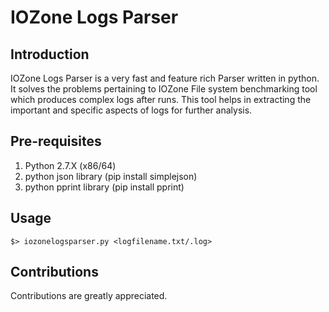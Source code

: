 # IOZone Logs Parser

## Introduction
IOZone Logs Parser is a very fast and feature rich Parser written in python.
It solves the problems pertaining to IOZone File system benchmarking tool which produces complex logs after runs. This tool helps in extracting the important and specific aspects of logs for further analysis.

## Pre-requisites

1. Python 2.7.X (x86/64)
2. python json library (pip install simplejson)
3. python pprint library (pip install pprint)

## Usage

`$> iozonelogsparser.py <logfilename.txt/.log>`


## Contributions

Contributions are greatly appreciated. 

